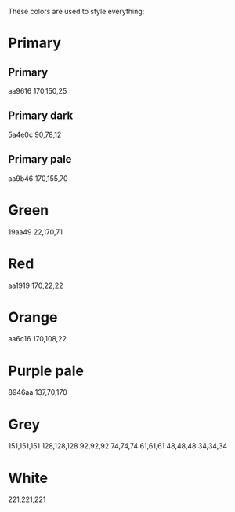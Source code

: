 These colors are used to style everything:



# Primary
## Primary
aa9616
170,150,25

## Primary dark
5a4e0c
90,78,12


## Primary pale
aa9b46
170,155,70

# Green
19aa49
22,170,71

# Red
aa1919
170,22,22

# Orange
aa6c16
170,108,22

# Purple pale
8946aa
137,70,170

# Grey
151,151,151
128,128,128
92,92,92
74,74,74
61,61,61
48,48,48
34,34,34

# White
221,221,221
